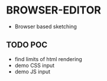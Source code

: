 # BROWSER-EDITOR
- Browser based sketching

## TODO POC
- find limits of html rendering
- demo CSS input
- demo JS input
